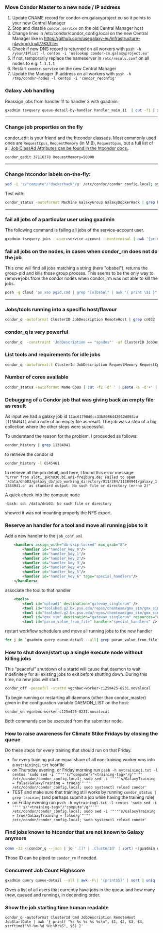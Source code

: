 ### Move Condor Master to a new node / IP address

1. Update CNAME record for condor-cm.galaxyproject.eu so it points to your new Central Manager
2. Stop and disable `condor.service` on the old Central Manager host
3. Change lines in /etc/condor/condor_config.local on the new Central Manager like in https://github.com/usegalaxy-eu/infrastructure-playbook/pull/783/files  
4. Check if new DNS record is returned on all workers with `pssh -h /your/IPlist -l centos -i 'nslookup condor-cm.galaxyproject.eu'`
5. If not, temporarily replace the nameserver in `/etc/resolv.conf` on all nodes to e.g. `1.1.1.1`
6. Restart `condor.service` on the new Central Manager
7. Update the Manager IP address on all workers with `pssh -h /tmp/condor-nodes -l centos -i 'condor_reconfig'`


### Galaxy Job handling 

Reassign jobs from handler 11 to handler 3 with gxadmin:

```bash
gxadmin tsvquery queue-detail-by-handler handler_main_11  | cut -f1 | xargs -I{} -n1 gxadmin mutate reassign-job-to-handler {} handler_main_3 --commit

```
------

### Change job properties on the fly

condor_edit is your friend and the htcondor classads. Most commonly used ones are `RequestCpus`, `RequestMemory` (in MiB), `RequestGpus`, but a full list of all [Job ClassAd Attributes can be found in the htcondor docs.](https://htcondor.readthedocs.io/en/latest/classad-attributes/job-classad-attributes.html).

```bash
condor_qedit 37110378 RequestMemory=50000
```

-----

### Change htcondor labels on-the-fly:

```bash
sed -i 's/"compute"/"dockerhack"/g' /etc/condor/condor_config.local; systemctl reload condor
```

Test with:

```bash
condor_status -autoformat Machine GalaxyGroup GalaxyDockerHack | grep hack | sort -u
```

-----

### fail all jobs of a particular user using gxadmin

The following command is failing all jobs of the service-account user.

```bash
gxadmin tsvquery jobs --user=service-account --nonterminal | awk '{print $1}' |  xargs -I {} -n 1 gxadmin mutate fail-job {} --commit 
```

### fail all jobs on the nodes, in cases when condor_rm does not do the job

This cmd will find all jobs matching a string (here "obabel"), returns the group-pid and kills those group process. This seems to be the only way
to remove jobs from the condor nodes when condor_rm was not able to kill the jobs.

```bash
pdsh -g cloud 'ps xao pgid,cmd | grep "[o]babel" | awk "{ print \$1 }" | xargs -I {} sudo kill -9 {}'
```

-----
### Jobs/tools running into a specific host/flavour

```bash
condor_q -autoformat ClusterID JobDescription RemoteHost | grep cn032
```

### condor_q is very powerful

```bash
condor_q  -constraint 'JobDescription == "spades"' -af ClusterID JobDescription RemoteHost RequestMemory MemoryUsage HoldReason
```
### List tools and requirements for idle jobs

~~~bash
condor_q -autoformat:t ClusterId JobDescription RequestMemory RequestCpus JobStatus | grep -P "\t1$"
~~~


### Number of cores available

```bash
condor_status -autoformat Name Cpus | cut -f2 -d' ' | paste -s -d'+' | bc
```

### Debugging of a Condor job that was giving back an empty file as result
As input we had a galaxy job id `11ac61790d0cc33b8086442012d093zu (11384941)` and a note of an empty file as result. The job was a step of a big collection where the other steps were successful.

To understand the reason for the problem, I proceeded as follows:

```bash
condor_history | grep 11384941
```
to retrieve the condor id

```bash
condor_history -l 6545461
```
to retrieve all the job detail, and here, I found this error message:  
`"Error from slot1_1@cn030.bi.uni-freiburg.de: Failed to open '/data/dnb03/galaxy_db/job_working_directory/011/384/11384941/galaxy_11384941.o' as standard output: No such file or directory (errno 2)"`

A quick check into the compute node
```[root@cn030 ~]# cd /data/dnb03
-bash: cd: /data/dnb03: No such file or directory
```
showed it was not mounting properly the NFS export.

### Reserve an handler for a tool and move all running jobs to it

Add a new handler to the `job_conf.xml`

```xml
	<handlers assign_with="db-skip-locked" max_grab="8">
		<handler id="handler_key_0"/>
		<handler id="handler_key_1"/>
		<handler id="handler_key_2"/>
		<handler id="handler_key_3"/>
		<handler id="handler_key_4"/>
		<handler id="handler_key_5"/>
		<handler id="handler_key_6" tags="special_handlers"/>
	</handlers>
```
associate the tool to that handler

```xml
	<tools>
		<tool id="upload1" destination="gateway_singlerun" />
		<tool id="toolshed.g2.bx.psu.edu/repos/chemteam/gmx_sim/gmx_sim/2020.4+galaxy0" destination="gateway_singlerun" resources="usegpu" />
		<tool id="toolshed.g2.bx.psu.edu/repos/chemteam/gmx_sim/gmx_sim/2019.1.5.1" destination="gateway_singlerun" resources="usegpu" />
		<tool id="gmx_sim" destination="gateway_singlerun" resources="usegpu" />
		<tool id="param_value_from_file" handler="special_handlers" />
```
restart workflow schedulers
and
move all running jobs to the new handler

```bash
for j in `gxadmin query queue-detail --all| grep param_value_from_file |grep -v handler_key_6 | cut -f2 -d'|' | paste -s -d ' '`; do gxadmin mutate reassign-job-to-handler $j handler_key_6 --commit;done
```

### How to shut down/start up a single execute node without killing jobs

This “peaceful” shutdown of a startd will cause that daemon to wait indefinitely for all existing jobs to exit before shutting down. During this time, no new jobs will start.
```bash
condor_off -peaceful -startd vgcnbwc-worker-c125m425-8231.novalocal
```

To begin running or restarting all daemons (other than condor_master) given in the configuration variable DAEMON_LIST on the host:
```bash
condor_on vgcnbwc-worker-c125m425-8231.novalocal
```

Both commands can be executed from the submitter node.

### How to raise awareness for Climate Stike Fridays by closing the queue
Do these steps for every training that should run on that Friday.
- for every training put an equal share of all non-training worker vms into a `mytraining1.txt` hostfile
- on Thursday evening, or Friday morning run `pssh -h mytraining1.txt -l centos 'sudo sed -i '"'"'s/"compute"/"<training-tag>"/g'"'"' /etc/condor/condor_config.local; sudo sed -i '"'"'s/GalaxyTraining = false/GalaxyTraining = true/g'"'"' /etc/condor/condor_config.local; sudo systemctl reload condor'`
- TEST and make sure that training still works by running `condor_status | grep training` (and perhaps submit a job while having the training role)
- on Friday evening run `pssh -h mytraining1.txt -l centos 'sudo sed -i '"'"'s/"<training-tag>"/"compute"/g'"'"' /etc/condor/condor_config.local; sudo sed -i '"'"'s/GalaxyTraining = true/GalaxyTraining = false/g'"'"' /etc/condor/condor_config.local; sudo systemctl reload condor'`

### Find jobs known to htcondor that are not known to Galaxy anymore

```bash
comm -23 <(condor_q --json | jq '.[]? | .ClusterId' | sort) <(gxadmin query queue-detail | awk '{print $5}' | sort) 
```

Those ID can be piped to `condor_rm` if needed.

### Concurrent Job Count Highscore
```bash
gxadmin query queue-detail --all | awk -F\| '{print$5}' | sort | uniq -c | sort -sn
```
Gives a list of all users that currently have jobs in the queue and how many (new, queued and running), in decending order.

### Show the job starting time human readable
```
condor_q -autoformat ClusterId Cmd JobDescription RemoteHost JobStartDate | awk '{ printf "%s %s %s %s %s\n", $1, $2, $3, $4, strftime("%Y-%m-%d %H:%M:%S", $5) }'
```
